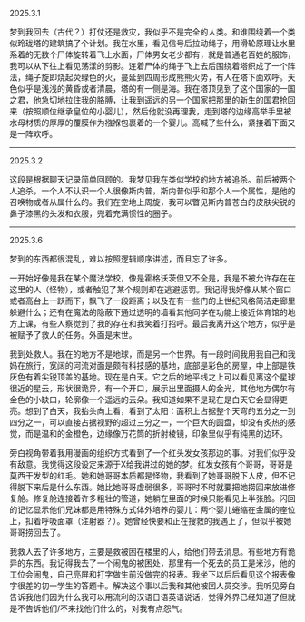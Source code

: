 2025.3.1

梦到我回去（古代？）打仗还是救灾，我似乎不是完全的人类。和谁围绕着一个类似玲珑塔的建筑搞了个计划。我在水里，看见信号后拉动绳子，用滑轮原理让水里系着的无数个尸体旋转着飞上水面，尸体男女老少都有，就是普通老百姓的服饰，我可以从下往上看见荡漾的剪影。连着尸体的绳子飞上去后围绕着塔织成了一个阵法，绳子旋即烧起荧绿色的火，蔓延到四周形成熊熊火势，有人在塔下面欢呼。天色似乎是浅浅的黄昏或者清晨，塔的有一侧是海。我在塔顶见到了这个国家的一国之君，他急切地拉住我的胳膊，让我到遥远的另一个国家把那里的新生的国君抢回来（按照顺位继承皇位的小婴儿），然后他就没再理我，走到塔的边缘高举手里被水母材质的厚厚的覆膜作为襁褓包裹着的一个婴儿。高喊了些什么，紧接着下面又是一阵欢呼。

***
2025.3.2

这段是根据聊天记录简单回顾的。我梦见我在类似学校的地方被追杀。前后被两个人追杀，一个人不认识一个人很像斯内普，斯内普似乎和那个人一个属性，是他的召唤物或者从属什么的。我们在空地上周旋，我可以瞥见斯内普苍白的皮肤尖锐的鼻子漆黑的头发和衣服，兜着充满惯性的圈子。

***
2025.3.6

梦到的东西都很混乱，难以按照逻辑顺序讲述，而且忘了许多。

一开始好像是我在某个魔法学校，像是霍格沃茨但又不全是，我是不被允许存在在这里的人（怪物），或者触犯了某个规则却在逃避惩罚。我记得我好像从某个窗口或者高台上一跃而下，飘飞了一段距离；以及在有一些门的上世纪风格简洁走廊里躲避什么；还有在魔法的隐蔽下通过透明的墙看其他同学在功能上接近体育馆的地方上课，有些人察觉到了我的存在和我笑着打招呼。最后我离开这个地方，似乎是被赋予了救人的任务。外面是末世。

我到处救人。我在的地方不是地球，而是另一个世界。有一段时间我用我自己和我妈在旅行，宽阔的河流对面是颇有科技感的基地，底部是彩色的房屋，中上部是铁灰色有着尖锐顶盖的基地。现在是白天。它之后的地平线之上可以看见离这个星球很近的星云，形状很诡异，有一个开口，展示出里面摄人的金光，其他地方偶尔有金色的小缺口，轮廓像一个遥远的云朵。我知道如果不是现在是白天它会显得更亮。想到了白天，我抬头向上看，看到了太阳：面积上占据整个天穹的五分之一到四分之一，可以直接占据视野的超过三分之一，一个巨大的圆盘，却没有炙热的感觉，而是温和的金橙色，边缘像万花筒的折射棱镜，印象里似乎有纯黑的边环。

旁白视角带着我用漫画的组织方式看到了一个红头发女孩那边的事。对我们似乎没有敌意。我觉得这段设定来源于X给我讲过的她的梦。红发女孩有个哥哥，哥哥是莫西干发型的红毛。她和她哥哥本质都是怪物，我看到了她哥哥脱下人皮，但不记得脱下来后是什么东西。她比她哥哥虚弱很多，哥哥时不时就要把她捞回来放进修复舱。修复舱连接着许多粗壮的管道，她躺在里面的时候只能看见上半张脸。闪回的记忆显示他们兄妹都是用特殊方式体外培养的婴儿：两个婴儿蜷缩在金属的座位上，扣着呼吸面罩（注射器？）。她曾经快要和正在搜救的我遇上了，但似乎被她哥哥捞回去了。

我救人去了许多地方，主要是救被困在楼里的人，给他们带去消息。有些地方有诡异的东西。我记得我去了一个闹鬼的被困处，那里有一个死去的员工是米沙，他的工位会闹鬼，自己亮屏和打字做生前没做完的报表。我坐下以后后看见这个报表像字很差的初一学生的答题卡。解决这个事以后我和其他被困人员交涉。我听见旁白告诉我他们因为什么我可以用流利的汉语日语英语说话，觉得外界已经知道了但就是不告诉他们/不来找他们什么的，对我有点怨气。